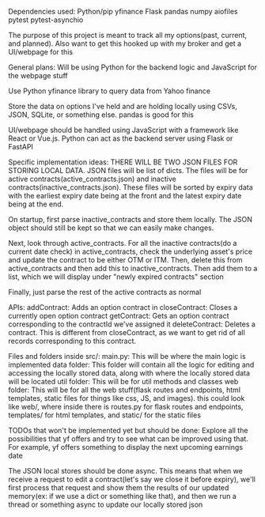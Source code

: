 Dependencies used:
Python/pip
yfinance
Flask
pandas
numpy
aiofiles
pytest
pytest-asynchio

The purpose of this project is meant to track all my options(past, current, and planned). Also want to get this hooked up with my broker and get a UI/webpage for this

General plans:
Will be using Python for the backend logic and JavaScript for the webpage stuff

Use Python yfinance library to query data from Yahoo finance

Store the data on options I've held and are holding locally using CSVs, JSON, SQLite, or something else. pandas is good for this

UI/webpage should be handled using JavaScript with a framework like React or Vue.js. Python can act as the backend server using Flask or FastAPI


Specific implementation ideas:
THERE WILL BE TWO JSON FILES FOR STORING LOCAL DATA. JSON files will be list of dicts. The files will be for active contracts(active_contracts.json) and inactive contracts(inactive_contracts.json).
These files will be sorted by expiry data with the earliest expiry date being at the front and the latest expiry date being at the end.

On startup, first parse inactive_contracts and store them locally. The JSON object should still be kept so that we can easily make changes.

Next, look through active_contracts. For all the inactive contracts(do a current date check) in active_contracts, check the underlying asset's price and update the contract to be either OTM or ITM.
Then, delete this from active_contracts and then add this to inactive_contracts. Then add them to a list, which we will display under "newly expired contracts" section

Finally, just parse the rest of the active contracts as normal

APIs:
addContract: Adds an option contract in
closeContract: Closes a currently open option contract
getContract: Gets an option contract corresponding to the contractId we've assigned it
deleteContract: Deletes a contract. This is different from closeContract, as we want to get rid of all records corresponding to this contract.


Files and folders inside src/:
main.py: This will be where the main logic is implemented
data folder: This folder will contain all the logic for editing and accessing the locally stored data, along with where the locally stored data will be located
util folder: This will be for util methods and classes
web folder: This will be for all the web stuff(flask routes and endpoints, html templates, static files for things like css, JS, and images). this could look like web/, where
inside there is routes.py for flask routes and endpoints, templates/ for html templates, and static/ for the static files


TODOs that won't be implemented yet but should be done:
Explore all the possibilities that yf offers and try to see what can be improved using that. For example, yf offers something to display the next upcoming earnings date

The JSON local stores should be done async. This means that when we receive a request to edit a contract(let's say we close it before expiry), we'll first process that request and show them the results of our updated memory(ex: if we use a dict or something like that), and then we run a thread or something async to update our locally stored json

